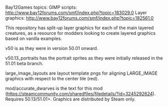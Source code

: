 Bay12Games topics:
GIMP scripts: http://www.bay12forums.com/smf/index.php?topic=183029.0
Layer graphics: http://www.bay12forums.com/smf/index.php?topic=182561.0

This repository has split-up layer graphics for each of the main layered creatures, as a resource for modders looking to create layered graphics based on vanilla examples.


v50 is as they were in version 50.01 onward.

v50.13_portraits has the portrait sprites as they were initially released in the 51.01 beta branch.

large_image_layouts are layout template pngs for aligning LARGE_IMAGE graphics with respect to the center tile (red).

mod/accurate_dwarves is the text for this mod (https://steamcommunity.com/sharedfiles/filedetails/?id=3245292624).
Requires 50.13/51.01+. Graphics are distributed by Steam only.
